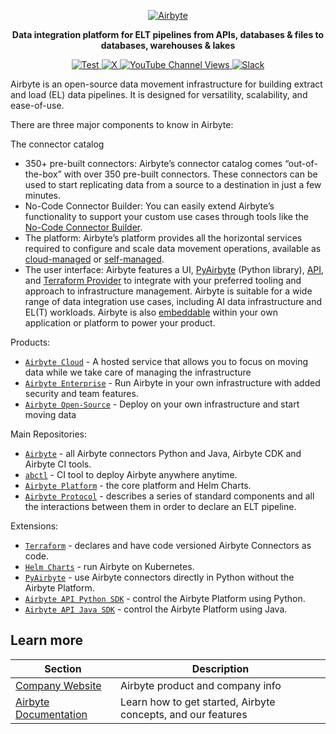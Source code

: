 <p align="center">
  <a href="https://airbyte.com"><img src="https://assets.website-files.com/605e01bc25f7e19a82e74788/624d9c4a375a55100be6b257_Airbyte_logo_color_dark.svg" alt="Airbyte"></a>
</p>
<p align="center">
    <b>Data integration platform for ELT pipelines from APIs, databases & files to databases, warehouses & lakes</b>
</p>
<p align="center">

<a href="https://github.com/airbytehq/airbyte/stargazers/" target="_blank">
    <img src="https://img.shields.io/github/stars/airbytehq/airbyte?style=social&label=Star&maxAge=2592000" alt="Test">
</a>

<a href="https://x.com/AirbyteHQ" target="_blank">
    <img alt="X" src="https://img.shields.io/twitter/follow/Airbyte.svg?style=social&label=Follow">
</a>

<a href="https://www.youtube.com/c/AirbyteHQ/?sub_confirmation=1" target="_blank">
    <img alt="YouTube Channel Views" src="https://img.shields.io/youtube/channel/views/UCQ_JWEFzs1_INqdhIO3kmrw?style=social">
</a>

<a href="https://airbytehq.slack.com/" target="_blank">
    <img src="https://img.shields.io/badge/slack-join-white.svg?logo=slack" alt="Slack">
</a>

</p>
Airbyte is an open-source data movement infrastructure for building extract and load (EL) data pipelines. It is designed for versatility, scalability, and ease-of-use.

There are three major components to know in Airbyte:

The connector catalog
- 350+ pre-built connectors: Airbyte’s connector catalog comes “out-of-the-box” with over 350 pre-built connectors. These connectors can be used to start replicating data from a source to a destination in just a few minutes.
- No-Code Connector Builder: You can easily extend Airbyte’s functionality to support your custom use cases through tools like the [No-Code Connector Builder](https://docs.airbyte.com/connector-development/connector-builder-ui/overview).
- The platform: Airbyte’s platform provides all the horizontal services required to configure and scale data movement operations, available as [cloud-managed](https://airbyte.com/product/airbyte-cloud) or [self-managed](https://airbyte.com/product/airbyte-enterprise).
- The user interface: Airbyte features a UI, [PyAirbyte](https://docs.airbyte.com/using-airbyte/pyairbyte/getting-started) (Python library), [API](https://docs.airbyte.com/api-documentation), and [Terraform Provider](https://docs.airbyte.com/terraform-documentation) to integrate with your preferred tooling and approach to infrastructure management.
Airbyte is suitable for a wide range of data integration use cases, including AI data infrastructure and EL(T) workloads. Airbyte is also [embeddable](https://airbyte.com/product/powered-by-airbyte) within your own application or platform to power your product.

Products:

- [`Airbyte Cloud`](https://cloud.airbyte.com) - A hosted service that allows you to focus on moving data while we take care of managing the infrastructure
- [`Airbyte Enterprise`](https://docs.airbyte.com/enterprise-setup/) -  Run Airbyte in your own infrastructure with added security and team features. 
- [`Airbyte Open-Source`](https://docs.airbyte.com/using-airbyte/getting-started/#self-managed-community-oss) - Deploy on your own infrastructure and start moving data 

Main Repositories:

- [`Airbyte`](https://github.com/airbytehq/airbyte) - all Airbyte connectors Python and Java, Airbyte CDK and Airbyte CI tools.
- [`abctl`](https://github.com/airbytehq/abctl) - CI tool to deploy Airbyte anywhere anytime.
- [`Airbyte Platform`](https://github.com/airbytehq/airbyte-platform) - the core platform and Helm Charts.
- [`Airbyte Protocol`](https://github.com/airbytehq/airbyte-protocol) - describes a series of standard components and all the interactions between them in order to declare an ELT pipeline.

Extensions:

- [`Terraform`](https://github.com/airbytehq/terraform-provider-airbyte) - declares and have code versioned Airbyte Connectors as code.
- [`Helm Charts`](https://artifacthub.io/packages/helm/airbyte/airbyte) - run Airbyte on Kubernetes.
- [`PyAirbyte`](https://github.com/airbytehq/PyAirbyte) - use Airbyte connectors directly in Python without the Airbyte Platform.
- [`Airbyte API Python SDK`](https://github.com/airbytehq/airbyte-api-python-sdk) - control the Airbyte Platform using Python.
- [`Airbyte API Java SDK`](https://github.com/airbytehq/airbyte-api-java-sdk) - control the Airbyte Platform using Java.

## Learn more

| Section | Description |
|-|-|
| [Company Website](https://airbyte.com) | Airbyte product and company info |
| [Airbyte Documentation](https://docs.airbyte.com/) | Learn how to get started, Airbyte concepts, and our features |

